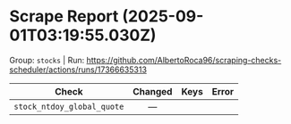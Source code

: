 # Scrape Report (2025-09-01T03:19:55.030Z)

Group: `stocks`  |  Run: https://github.com/AlbertoRoca96/scraping-checks-scheduler/actions/runs/17366635313

| Check | Changed | Keys | Error |
|---|:---:|:--|:--|
| `stock_ntdoy_global_quote` | — |  |  |
